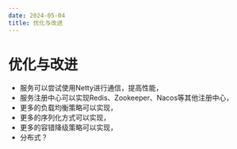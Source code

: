 ```yaml
---
date: 2024-05-04
title: 优化与改进
---
```


# 优化与改进

+ 服务可以尝试使用Netty进行通信，提高性能，
+ 服务注册中心可以实现Redis、Zookeeper、Nacos等其他注册中心，
+ 更多的负载均衡策略可以实现，
+ 更多的序列化方式可以实现，
+ 更多的容错降级策略可以实现，
+ 分布式？
